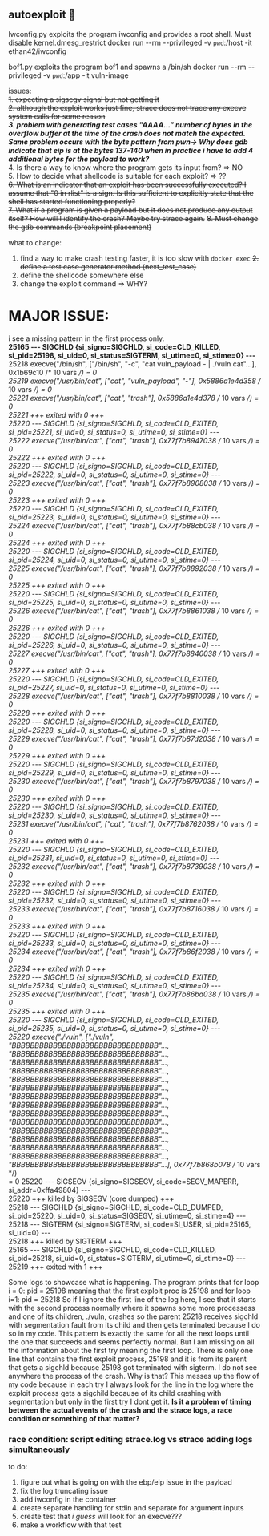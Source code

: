 ## autoexploit 💖
Iwconfig.py exploits the program iwconfig and provides a root shell. Must disable kernel.dmesg_restrict
docker run --rm --privileged -v `pwd`:/host -it ethan42/iwconfig

bof1.py exploits the program bof1 and spawns a /bin/sh
docker run --rm --privileged -v `pwd`:/app -it  vuln-image


issues:<br />
~~1. expecting  a sigsegv signal but not getting it~~ <br />
~~2. although the exploit works just fine, strace does not trace any execve system calls for some reason~~<br />
**_3. problem with generating test cases "AAAA..." number of bytes in the overflow buffer at the time of the crash does not match the expected. Same problem occurs with the byte pattern from pwn-> Why does gdb indicate that eip is at the bytes 137-140 when in practice i have to add 4 additional bytes for the payload to work?_**<br />
4. Is there a way to know where the program gets its input from? => NO<br />
5. How to decide what shellcode is suitable for each exploit? => ??<br />
~~6. What is an indicator that an exploit has been successfully executed? I assume that "0 in rlist" is a sign. Is this sufficient to explicitly state that the shell has started functioning properly?~~<br />
~~7. What if a program is given a payload but it does not produce any output itself? How will I identify the crash? Maybe try strace again.~~
~~8. Must change the gdb commands (breakpoint placement)~~<br />

what to change:
1. find a way to make crash testing faster, it is too slow with `docker exec`
~~2. define a test case generator method (next_test_case)~~
3. define the shellcode somewhere else
4. change the exploit command => WHY?


# MAJOR ISSUE: 
i see a missing pattern in the first process only. <br />
**25165 --- SIGCHLD {si_signo=SIGCHLD, si_code=CLD_KILLED, si_pid=25198, si_uid=0, si_status=SIGTERM, si_utime=0, si_stime=0} ---**<br />
25218 execve("/bin/sh", ["/bin/sh", "-c", "cat vuln_payload - | ./vuln cat"...], 0x1b69c10 /* 10 vars */) = 0<br />
25219 execve("/usr/bin/cat", ["cat", "vuln_payload", "-"], 0x5886a1e4d358 /* 10 vars */) = 0<br />
25221 execve("/usr/bin/cat", ["cat", "trash"], 0x5886a1e4d378 /* 10 vars */) = 0<br />
25221 +++ exited with 0 +++<br />
25220 --- SIGCHLD {si_signo=SIGCHLD, si_code=CLD_EXITED, si_pid=25221, si_uid=0, si_status=0, si_utime=0, si_stime=0} ---<br />
25222 execve("/usr/bin/cat", ["cat", "trash"], 0x77f7b8947038 /* 10 vars */) = 0<br />
25222 +++ exited with 0 +++<br />
25220 --- SIGCHLD {si_signo=SIGCHLD, si_code=CLD_EXITED, si_pid=25222, si_uid=0, si_status=0, si_utime=0, si_stime=0} ---<br />
25223 execve("/usr/bin/cat", ["cat", "trash"], 0x77f7b8908038 /* 10 vars */) = 0<br />
25223 +++ exited with 0 +++<br />
25220 --- SIGCHLD {si_signo=SIGCHLD, si_code=CLD_EXITED, si_pid=25223, si_uid=0, si_status=0, si_utime=0, si_stime=0} ---<br />
25224 execve("/usr/bin/cat", ["cat", "trash"], 0x77f7b88cb038 /* 10 vars */) = 0<br />
25224 +++ exited with 0 +++<br />
25220 --- SIGCHLD {si_signo=SIGCHLD, si_code=CLD_EXITED, si_pid=25224, si_uid=0, si_status=0, si_utime=0, si_stime=0} ---<br />
25225 execve("/usr/bin/cat", ["cat", "trash"], 0x77f7b8892038 /* 10 vars */) = 0<br />
25225 +++ exited with 0 +++<br />
25220 --- SIGCHLD {si_signo=SIGCHLD, si_code=CLD_EXITED, si_pid=25225, si_uid=0, si_status=0, si_utime=0, si_stime=0} ---<br />
25226 execve("/usr/bin/cat", ["cat", "trash"], 0x77f7b8861038 /* 10 vars */) = 0<br />
25226 +++ exited with 0 +++<br />
25220 --- SIGCHLD {si_signo=SIGCHLD, si_code=CLD_EXITED, si_pid=25226, si_uid=0, si_status=0, si_utime=0, si_stime=0} ---<br />
25227 execve("/usr/bin/cat", ["cat", "trash"], 0x77f7b8840038 /* 10 vars */) = 0<br />
25227 +++ exited with 0 +++<br />
25220 --- SIGCHLD {si_signo=SIGCHLD, si_code=CLD_EXITED, si_pid=25227, si_uid=0, si_status=0, si_utime=0, si_stime=0} ---<br />
25228 execve("/usr/bin/cat", ["cat", "trash"], 0x77f7b8810038 /* 10 vars */) = 0<br />
25228 +++ exited with 0 +++<br />
25220 --- SIGCHLD {si_signo=SIGCHLD, si_code=CLD_EXITED, si_pid=25228, si_uid=0, si_status=0, si_utime=0, si_stime=0} ---<br />
25229 execve("/usr/bin/cat", ["cat", "trash"], 0x77f7b87d2038 /* 10 vars */) = 0<br />
25229 +++ exited with 0 +++<br />
25220 --- SIGCHLD {si_signo=SIGCHLD, si_code=CLD_EXITED, si_pid=25229, si_uid=0, si_status=0, si_utime=0, si_stime=0} ---<br />
25230 execve("/usr/bin/cat", ["cat", "trash"], 0x77f7b8797038 /* 10 vars */) = 0<br />
25230 +++ exited with 0 +++<br />
25220 --- SIGCHLD {si_signo=SIGCHLD, si_code=CLD_EXITED, si_pid=25230, si_uid=0, si_status=0, si_utime=0, si_stime=0} ---<br />
25231 execve("/usr/bin/cat", ["cat", "trash"], 0x77f7b8762038 /* 10 vars */) = 0<br />
25231 +++ exited with 0 +++<br />
25220 --- SIGCHLD {si_signo=SIGCHLD, si_code=CLD_EXITED, si_pid=25231, si_uid=0, si_status=0, si_utime=0, si_stime=0} ---<br />
25232 execve("/usr/bin/cat", ["cat", "trash"], 0x77f7b8739038 /* 10 vars */) = 0<br />
25232 +++ exited with 0 +++<br />
25220 --- SIGCHLD {si_signo=SIGCHLD, si_code=CLD_EXITED, si_pid=25232, si_uid=0, si_status=0, si_utime=0, si_stime=0} ---<br />
25233 execve("/usr/bin/cat", ["cat", "trash"], 0x77f7b8716038 /* 10 vars */) = 0<br />
25233 +++ exited with 0 +++<br />
25220 --- SIGCHLD {si_signo=SIGCHLD, si_code=CLD_EXITED, si_pid=25233, si_uid=0, si_status=0, si_utime=0, si_stime=0} ---<br />
25234 execve("/usr/bin/cat", ["cat", "trash"], 0x77f7b86f2038 /* 10 vars */) = 0<br />
25234 +++ exited with 0 +++<br />
25220 --- SIGCHLD {si_signo=SIGCHLD, si_code=CLD_EXITED, si_pid=25234, si_uid=0, si_status=0, si_utime=0, si_stime=0} ---<br />
25235 execve("/usr/bin/cat", ["cat", "trash"], 0x77f7b86ba038 /* 10 vars */) = 0<br />
25235 +++ exited with 0 +++<br />
25220 --- SIGCHLD {si_signo=SIGCHLD, si_code=CLD_EXITED, si_pid=25235, si_uid=0, si_status=0, si_utime=0, si_stime=0} ---<br />
25220 execve("./vuln", ["./vuln", "BBBBBBBBBBBBBBBBBBBBBBBBBBBBBBBB"..., "BBBBBBBBBBBBBBBBBBBBBBBBBBBBBBBB"..., "BBBBBBBBBBBBBBBBBBBBBBBBBBBBBBBB"...,<br /> "BBBBBBBBBBBBBBBBBBBBBBBBBBBBBBBB"..., "BBBBBBBBBBBBBBBBBBBBBBBBBBBBBBBB"..., "BBBBBBBBBBBBBBBBBBBBBBBBBBBBBBBB"..., "BBBBBBBBBBBBBBBBBBBBBBBBBBBBBBBB"..., <br />"BBBBBBBBBBBBBBBBBBBBBBBBBBBBBBBB"..., "BBBBBBBBBBBBBBBBBBBBBBBBBBBBBBBB"..., "BBBBBBBBBBBBBBBBBBBBBBBBBBBBBBBB"..., "BBBBBBBBBBBBBBBBBBBBBBBBBBBBBBBB"..., <br />"BBBBBBBBBBBBBBBBBBBBBBBBBBBBBBBB"..., "BBBBBBBBBBBBBBBBBBBBBBBBBBBBBBBB"..., "BBBBBBBBBBBBBBBBBBBBBBBBBBBBBBBB"..., "BBBBBBBBBBBBBBBBBBBBBBBBBBBBBBBB"...], 0x77f7b868b078 /* 10 vars */)<br /> = 0
25220 --- SIGSEGV {si_signo=SIGSEGV, si_code=SEGV_MAPERR, si_addr=0xffa49804} ---<br />
25220 +++ killed by SIGSEGV (core dumped) +++<br />
25218 --- SIGCHLD {si_signo=SIGCHLD, si_code=CLD_DUMPED, si_pid=25220, si_uid=0, si_status=SIGSEGV, si_utime=0, si_stime=4} ---<br />
25218 --- SIGTERM {si_signo=SIGTERM, si_code=SI_USER, si_pid=25165, si_uid=0} ---<br />
25218 +++ killed by SIGTERM +++<br />
25165 --- SIGCHLD {si_signo=SIGCHLD, si_code=CLD_KILLED, si_pid=25218, si_uid=0, si_status=SIGTERM, si_utime=0, si_stime=0} ---<br />
25219 +++ exited with 1 +++<br />

Some logs to showcase what is happening. The program prints that for loop i = 0: pid = 25198 meaning that the first exploit proc is 25198 and for loop i=1: pid = 25218
So if I ignore the first line of the log here, I see that it starts with the second process normally where it spawns some more processess and one of its children, ./vuln, crashes so the parent 25218 receives sigchld with segmentation fault from its child and then gets terminated because I do so in my code. This pattern is exactly the same for all the next loops until the one that succeeds and seems perfectly normal. But I am missing on all the information about the first try meaning the first loop. There is only one line that contains the first exploit process, 25198 and it is from its parent that gets a sigchld because 25198 got terminated with sigterm. I do not see anywhere the process of the crash. Why is that? This messes up the flow of my code because in each try I always look for the line in the log where the exploit process gets a sigchild because of its child crashing with segmentation but only in the first try I dont get it.
**Is it a problem of timing between the actual events of the crash and the strace logs, a race condition or something of that matter?** <br />
### race condition: script editing strace.log vs strace adding logs simultaneously

to do:<br />
1. figure out what is going on with the ebp/eip issue in the payload<br />
2. fix the log truncating issue<br />
3. add iwconfig in the container<br />
4. create separate handling for stdin and separate for argument inputs<br />
5. create test that _i guess_ will look for an execve??? <br />
6. make a workflow with that test<br />








